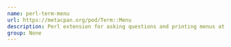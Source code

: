```yaml
---
name: perl-term-menu
url: https://metacpan.org/pod/Term::Menu
description: Perl extension for asking questions and printing menus at the terminal.
group: None
---
```

